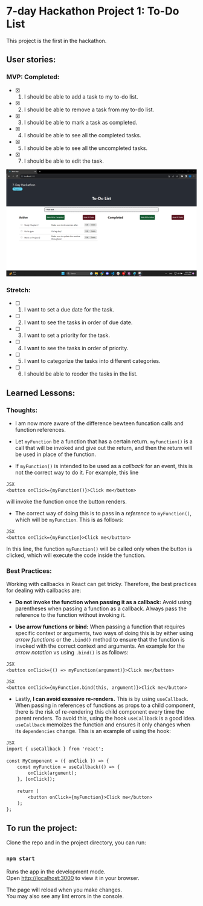 # 7-day Hackathon Project 1: To-Do List

This project is the first in the hackathon.

## User stories:

### MVP: Completed:
- [x] 1. I should be able to add a task to my to-do list.
- [x] 2. I should be able to remove a task from my to-do list.
- [x] 3. I should be able to mark a task as completed.
- [x] 4. I should be able to see all the completed tasks.
- [x] 5. I should be able to see all the uncompleted tasks.
- [x] 7. I should be able to edit the task.


![Alt text](image.png)
### Stretch:
- [ ] 1. I want to set a due date for the task.
- [ ] 2. I want to see the tasks in order of due date.
- [ ] 3. I want to set a priority for the task.
- [ ] 4. I want to see the tasks in order of priority.
- [ ] 5. I want to categorize the tasks into different categories.
- [ ] 6. I should be able to reoder the tasks in the list.

## Learned Lessons:

### Thoughts:
 
 - I am now more aware of the difference bewteen funcation calls and function references.

- Let `myFunction` be a function that has a certain return. `myFunction()` is a call that will be invoked and give out the return, and then the return will be used in place of the function.

- If `myFunction()` is intended to be used as a *callback* for an event, this is not the correct way to do it. For example, this line
```
JSX
<button onClick={myFunction()}>Click me</button>
```
will invoke the function once the button renders. 

- The correct way of doing this is to pass in a *reference* to `myFunction()`, which will be `myFunction`. This is as follows:
```
JSX
<button onClick={myFunction}>Click me</button>
```
In this line, the function `myFunction()` will be called only when the button is clicked, which will execute the code inside the function.

### Best Practices:

Working with callbacks in React can get tricky. Therefore, the best practices for dealing with callbacks are:

- **Do not invoke the function when passing it as a callback:** Avoid using parentheses when passing a function as a callback. Always pass the reference to the function without invoking it.

- **Use arrow functions or bind:** When passing a function that requires specific context or arguments, two ways of doing this is by either using *arrow functions* or the `.bind()` method to ensure that the function is invoked with the correct context and arguments. An example for the *arrow notation* vs using `.bind()` is as follows:
```
JSX
<button onClick={() => myFunction(argument)}>Click me</button>
```
```
JSX
<button onClick={myFunction.bind(this, argument)}>Click me</button>
```

- Lastly, **I can avoid exessive re-renders.** This is by using `useCallback`. When passing in references of functions as props to a child component, there is the risk of re-rendering this child component every time the parent renders. To avoid this, using the hook `useCallback` is a good idea. `useCallback` memoizes the function and ensures it only changes when its `dependencies` change. This is an example of using the hook:
```
JSX
import { useCallback } from 'react';

const MyComponent = ({ onClick }) => {
    const myFunction = useCallback(() => {
        onClick(argument);
    }, [onClick]);

    return (
        <button onClick={myFunction}>Click me</button>
    );
};
```   

## To run the project:

Clone the repo and in the project directory, you can run:

### `npm start`

Runs the app in the development mode.\
Open [http://localhost:3000](http://localhost:3000) to view it in your browser.

The page will reload when you make changes.\
You may also see any lint errors in the console.